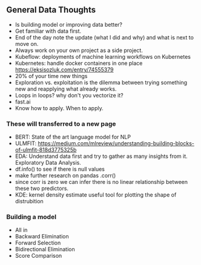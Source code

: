 ## General Data Thoughts

- Is building model or improving data better?
- Get familiar with data first.
- End of the day note the update (what I did and why) and what is next to move on.
- Always work on your own project as a side project.
- Kubeflow: deployments of machine learning workflows on Kubernetes
- Kubernetes: handle docker containers in one place https://eksisozluk.com/entry/74555379
- 20% of your time new things
- Exploration vs. exploitation is the dilemma between trying something new and reapplying what already works.
- Loops in loops? why don't you vectorize it?
- fast.ai
- Know how to apply. When to apply.


### These will transferred to a new page 
- BERT: State of the art language model for NLP
- ULMFIT: https://medium.com/mlreview/understanding-building-blocks-of-ulmfit-818d3775325b
- EDA: Understand data first and try to gather as many insights from it. Exploratory Data Analysis.
- df.info() to see if there is null values
- make further research on pandas .corr()
- since corr is zero we can infer there is no linear relationship between these two predictors. 
- KDE: kernel density estimate useful tool for plotting the shape of distrubition

### Building a model
- All in
- Backward Elimination
- Forward Selection
- Bidirectional Elimination
- Score Comparison
